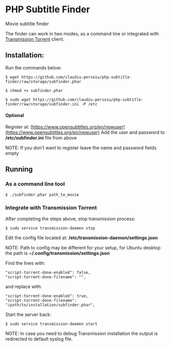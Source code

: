 # PHP Subtitle Finder
Movie subtitle finder

The finder can work in two modes, as a command line or integrated with [Transmission Torrent](https://transmissionbt.com/) client.

## Installation:

Run the commands below:
```
$ wget https://github.com/claudiu-persoiu/php-subtitle-finder/raw/storage/subfinder.phar

$ chmod +x subfinder.phar

$ sudo wget https://github.com/claudiu-persoiu/php-subtitle-finder/raw/storage/subfinder.ini -P /etc
```

#### Optional
Register at: [https://www.opensubtitles.org/en/newuser](https://www.opensubtitles.org/en/newuser)
Add the user and password to **/etc/subfinder.ini** file from above

NOTE: If you don't want to register leave the name and password fields empty

## Running

### As a command line tool
```
$ ./subfinder.phar path_to_movie
```

### Integrate with Transmission Torrent

After completing the steps above, stop transmission process:
```
$ sudo service transmission-daemon stop
```

Edit the config file located at: **/etc/transmission-daemon/settings.json**

NOTE: Path to config may be different for your setup, for Ubuntu desktop the path is **~/.config/transmission/settings.json**


Find the lines with:
```
"script-torrent-done-enabled": false,
"script-torrent-done-filename": "",
```
and replace with:
```
"script-torrent-done-enabled": true,
"script-torrent-done-filename": "/path/to/installation/subfinder.phar",
```

Start the server back:
```
$ sudo service transmission-daemon start
```

NOTE: In case you need to debug Transmission installation the output is redirected to default syslog file.